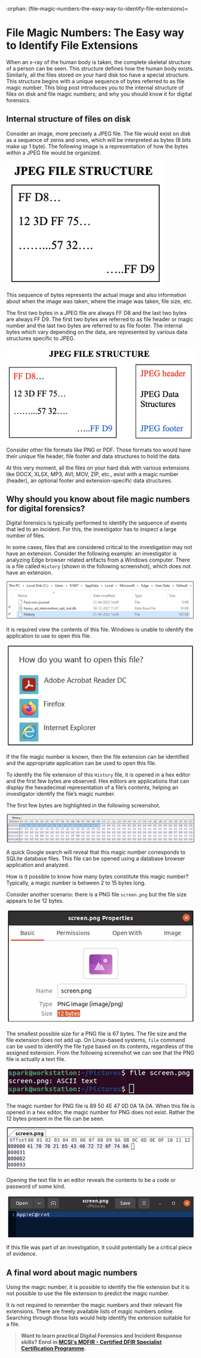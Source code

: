 :orphan:
(file-magic-numbers-the-easy-way-to-identify-file-extensions)=

# File Magic Numbers: The Easy way to Identify File Extensions

When an x-ray of the human body is taken, the complete skeletal structure of a person can be seen. This structure defines how the human body exists. Similarly, all the files stored on your hard disk too have a special structure. This structure begins with a unique sequence of bytes referred to as file magic number. This blog post introduces you to the internal structure of files on disk and file magic numbers; and why you should know it for digital forensics.

## Internal structure of files on disk

Consider an image, more precisely a JPEG file. The file would exist on disk as a sequence of zeros and ones, which will be interpreted as bytes (8 bits make up 1 byte). The following image is a representation of how the bytes within a JPEG file would be organized.

![bytes within a JPEG](images/magic-1.png)

This sequence of bytes represents the actual image and also information about when the image was taken, where the image was taken, file size, etc.

The first two bytes in a JPEG file are always FF D8 and the last two bytes are always FF D9. The first two bytes are referred to as file header or magic number and the last two bytes are referred to as file footer. The internal bytes which vary depending on the data, are represented by various data structures specific to JPEG.

![jpeg file structure](images/magic-2.png)

Consider other file formats like PNG or PDF. Those formats too would have their unique file header, file footer and data structures to hold the data.

At this very moment, all the files on your hard disk with various extensions like DOCX, XLSX, MP3, AVI, MOV, ZIP, etc., exist with a magic number (header), an optional footer and extension-specific data structures.

## Why should you know about file magic numbers for digital forensics?

Digital forensics is typically performed to identify the sequence of events that led to an incident. For this, the investigator has to inspect a large number of files.

In some cases, files that are considered critical to the investigation may not have an extension. Consider the following example: an investigator is analyzing Edge browser related artifacts from a Windows computer. There is a file called `History` (shown in the following screenshot), which does not have an extension.

![image of history file which is an Edge browser artifact](images/magic-3.png)

It is required view the contents of this file. Windows is unable to identify the application to use to open this file.

![identify file extensions](images/magic-4.png)

If the file magic number is known, then the file extension can be identified and the appropriate application can be used to open this file.

To identify the file extension of this `History` file, it is opened in a hex editor and the first few bytes are observed. Hex editors are applications that can display the hexadecimal representation of a file’s contents, helping an investigator identify the file’s magic number.

The first few bytes are highlighted in the following screenshot.

![displaying the hexadecimal representation of the history file](images/magic-5.png)

A quick Google search will reveal that this magic number corresponds to SQLite database files. This file can be opened using a database browser application and analyzed.

How is it possible to know how many bytes constitute this magic number? Typically, a magic number is between 2 to 15 bytes long.

Consider another scenario: there is a PNG file `screen.png` but the file size appears to be 12 bytes.

![a file named screen.png and it's size which appears to be 12 bytes](images/magic-6.png)

The smallest possible size for a PNG file is 67 bytes. The file size and the file extension does not add up. On Linux-based systems, `file` command can be used to identify the file type based on its contents, regardless of the assigned extension. From the following screenshot we can see that the PNG file is actually a text file.

![image of running file command on screen.png file](images/magic-7.png)

The magic number for PNG file is 89 50 4E 47 0D 0A 1A 0A. When this file is opened in a hex editor, the magic number for PNG does not exist. Rather the 12 bytes present in the file can be seen.

![analyzing screen.png's magic numbers on a hex editor](images/magic-8.png)

Opening the text file in an editor reveals the contents to be a code or password of some kind.

![opening the file in a text editor](images/magic-9.png)

If this file was part of an investigation, it could potentially be a critical piece of evidence.

## A final word about magic numbers

Using the magic number, it is possible to identify the file extension but it is not possible to use the file extension to predict the magic number.

It is not required to remember the magic numbers and their relevant file extensions. There are freely available lists of magic numbers online. Searching through those lists would help identify the extension suitable for a file.

> **Want to learn practical Digital Forensics and Incident Response skills? Enrol in [MCSI's MDFIR - Certified DFIR Specialist Certification Programme](https://www.mosse-institute.com/certifications/mdfir-certified-dfir-specialist.html).**

